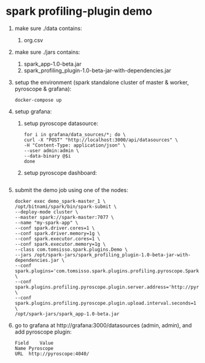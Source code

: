 # spark profiling-plugin demo 

1. make sure ./data contains: 
   1. org.csv
2. make sure ./jars contains: 
   1. spark_app-1.0-beta.jar
   2. spark_profiling_plugin-1.0-beta-jar-with-dependencies.jar
3. setup the environment (spark standalone cluster of master & worker, pyroscope & grafana): 
   ``` 
   docker-compose up 
   ```
4. setup grafana:
   1. setup pyroscope datasource:
      ```
      for i in grafana/data_sources/*; do \
      curl -X "POST" "http://localhost:3000/api/datasources" \
      -H "Content-Type: application/json" \
      --user admin:admin \
      --data-binary @$i
      done
      ```
   2. setup pyroscope dashboard:
      ```
      ```
5. submit the demo job using one of the nodes:
   ``` 
   docker exec demo_spark-master_1 \
   /opt/bitnami/spark/bin/spark-submit \
   --deploy-mode cluster \
   --master spark://spark-master:7077 \
   --name "my-spark-app" \
   --conf spark.driver.cores=1 \
   --conf spark.driver.memory=1g \
   --conf spark.executor.cores=1 \
   --conf spark.executor.memory=1g \
   --class com.tomsisso.spark.plugins.Demo \
   --jars /opt/spark-jars/spark_profiling_plugin-1.0-beta-jar-with-dependencies.jar \
   --conf spark.plugins='com.tomsisso.spark.plugins.profiling.pyroscope.SparkProfilingPlugin' \
   --conf spark.plugins.profiling.pyroscope.plugin.server.address='http://pyroscope:4040' \
   --conf spark.plugins.profiling.pyroscope.plugin.upload.interval.seconds=1 \
   /opt/spark-jars/spark_app-1.0-beta.jar
   ```

8. go to grafana at http://grafana:3000/datasources (admin, admin), and add pyroscope plugin:
   ```
   Field	Value
   Name	Pyroscope
   URL	http://pyroscope:4040/
   ```